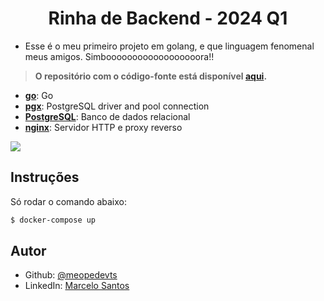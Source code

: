 <h1 align="center">Rinha de Backend - 2024 Q1</h1>

- Esse é o meu primeiro projeto em golang, e que linguagem fenomenal meus amigos. Simboooooooooooooooooora!!

> **O repositório com o código-fonte está disponível [aqui](https://github.com/meopedevts/go-francisco).**

- [**go**](https://golang.org): Go
- [**pgx**](https://github.com/jackc/pgx): PostgreSQL driver and pool connection
- [**PostgreSQL**](https://www.postgresql.org): Banco de dados relacional
- [**nginx**](https://nginx.org): Servidor HTTP e proxy reverso

![](https://res.cloudinary.com/dtr5bmnd0/image/upload/v1708876954/y4mb6304q4rnmuv3dn9q.png)

## Instruções

Só rodar o comando abaixo:

```sh
$ docker-compose up
```

## Autor

- Github: [@meopedevts](https://github.com/meopedevts)
- LinkedIn: [Marcelo Santos](https://www.linkedin.com/in/meopedevts/)
